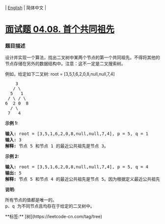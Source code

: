 | [English](README_EN.md) | 简体中文 |

# [面试题 04.08. 首个共同祖先](https://leetcode-cn.com/problems/first-common-ancestor-lcci)
 ### 题目描述
<p>设计并实现一个算法，找出二叉树中某两个节点的第一个共同祖先。不得将其他的节点存储在另外的数据结构中。注意：这不一定是二叉搜索树。</p><p>例如，给定如下二叉树:  root = [3,5,1,6,2,0,8,null,null,7,4]</p><pre>    3<br>   / &#92<br>  5   1<br> / &#92 / &#92<br>6  2 0  8<br>  / &#92<br> 7   4<br></pre><strong>示例 1:</strong><pre><strong>输入:</strong> root = [3,5,1,6,2,0,8,null,null,7,4], p = 5, q = 1<br><strong>输入:</strong> 3<br><strong>解释:</strong> 节点 5 和节点 1 的最近公共祖先是节点 3。</pre><strong>示例 2:</strong><pre><strong>输入:</strong> root = [3,5,1,6,2,0,8,null,null,7,4], p = 5, q = 4<br><strong>输出:</strong> 5<br><strong>解释:</strong> 节点 5 和节点 4 的最近公共祖先是节点 5。因为根据定义最近公共祖先节点可以为节点本身。</pre><strong>说明:</strong><pre>所有节点的值都是唯一的。<br>p、q 为不同节点且均存在于给定的二叉树中。</pre>
**标签:**  [树](https://leetcode-cn.com/tag/tree) 